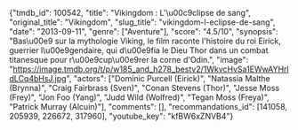 {"tmdb_id": 100542, "title": "Vikingdom : L'\u00c9clipse de sang", "original_title": "Vikingdom", "slug_title": "vikingdom-l-eclipse-de-sang", "date": "2013-09-11", "genre": ["Aventure"], "score": "4.5/10", "synopsis": "Bas\u00e9 sur la mythologie Viking, le film raconte l'histoire du roi Eirick, guerrier l\u00e9gendaire, qui d\u00e9fia le Dieu Thor dans un combat titanesque pour r\u00e9cup\u00e9rer la corne d'Odin.", "image": "https://image.tmdb.org/t/p/w185_and_h278_bestv2/1WkvcHvSa1EWwAYHrldLCq4bHsJ.jpg", "actors": ["Dominic Purcell (Eirick)", "Natassia Malthe (Brynna)", "Craig Fairbrass (Sven)", "Conan Stevens (Thor)", "Jesse Moss (Frey)", "Jon Foo (Yang)", "Judd Wild (Wolfred)", "Tegan Moss (Freya)", "Patrick Murray (Alcuin)"], "comments": [], "recommandations_id": [141058, 205939, 226672, 317960], "youtube_key": "kfBW6xZNVB4"}
